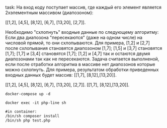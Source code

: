 task:
На вход коду поступает массив, где каждый его элемент является 2хэлементным массивом (диапозоном): 

[[1,2], [4,5], [8,12], [6,7], [13,20], [2,7]].

Необходимо "схлопнуть" входные данные по следующему алгоритму:
Если два диапозона "пересекаются" (даже на одном числе) на числовой прямой, то они схлопываются. 
Для примера, [1,2] и [2,7] после схлопывания становятся диапозоном [1,7]; 
[1,5] и [3,7] становятся [1,7]; 
[1,7] и [3,4] становятся [1,7]; 
[1,2] и [4,7] так и остаются двумя диапозонами так как не пересекаются.
Задача считается выполненой, если после отработки алгоритма в массиве нет диапозонов которые можно схлопнуть.
Для примера, результатом обработки приведенных входных данных будет массив: 
[[1,7], [8,12],[13,20]].


[[1,2], [4,5], [8,12], [6,7], [13,20], [2,7]].
[[1,7], [8,12],[13,20]].

```shell
docker-compose up -d

docker exec -it php-line sh

#in container: 
/bin/sh composer install
/bin/sh php test.php
```